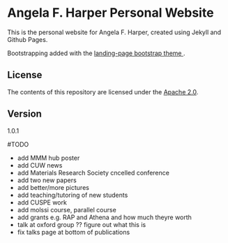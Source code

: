 # Angela F. Harper Personal Website
This is the personal website for Angela F. Harper, created using Jekyll and Github Pages. 

Bootstrapping added with the [landing-page bootstrap theme ](http://startbootstrap.com/templates/landing-page/).

## License
The contents of this repository are licensed under the [Apache
2.0](http://www.apache.org/licenses/LICENSE-2.0.html).

## Version
1.0.1

#TODO

- add MMM hub poster
- add CUW news
- add Materials Research Society cncelled conference
- add two new papers
- add better/more pictures
- add teaching/tutoring of new students
- add CUSPE work
- add molssi course, parallel course
- add grants e.g. RAP and Athena and how much theyre worth
- talk at oxford group ?? figure out what this is
- fix talks page at bottom of publications
